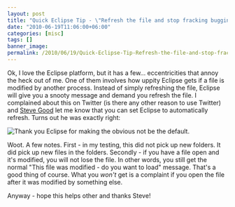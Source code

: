 ```yaml
---
layout: post
title: "Quick Eclipse Tip - \"Refresh the file and stop fracking bugging me\""
date: "2010-06-19T11:06:00+06:00"
categories: [misc]
tags: []
banner_image: 
permalink: /2010/06/19/Quick-Eclipse-Tip-Refresh-the-file-and-stop-fracking-bugging-me
---
```


Ok, I love the Eclipse platform, but it has a few... eccentricities that annoy the heck out of me. One of them involves how uppity Eclipse gets if a file is modified by another process. Instead of simply refreshing the file, Eclipse will give you a snooty message and demand you refresh the file. I complained about this on Twitter (is there any other reason to use Twitter) and <a href="http://stevegood.org/">Steve Good</a> let me know that you can set Eclipse to automatically refresh. Turns out he was exactly right:

<p>

<img src="https://static.raymondcamden.com/images/refresh.png" title="Thank you Eclipse for making the obvious not be the default." />

<p>

Woot. A few notes. First - in my testing, this did not pick up new folders. It did pick up new files in the folders. Secondly - if you have a file open and it's modified, you will not lose the file. In other words, you still get the normal "This file was modified - do you want to load" message. That's a good thing of course. What you <i>won't</i> get is a complaint if you open the file after it was modified by something else.

<p>

Anyway - hope this helps other and thanks Steve!